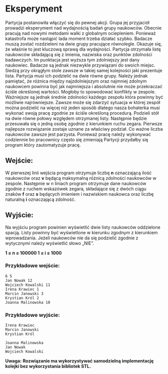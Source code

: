 # Eksperyment

Partycja postanowiła włączyć się do pewnej akcji. Grupa jej przyjaciół prowadzi eksperyment nad wydajnością badań grupy naukowców. Obecnie pracują nad nowymi metodami walki z globalnym ociepleniem. Ponieważ katastrofa może nastąpić lada moment trzeba działać szybko. Badacze muszą zostać rozdzieleni na dwie grupy pracujące równolegle. Okazuje się, że właśnie to jest kluczową sprawą dla wydajności. Partycja otrzymała listę naukowców składającą się z imienia, nazwiska oraz punktów zdolności badawczych. Im punktacja jest wyższa tym zdolniejszy jest dany naukowiec. Badacze są jednak niezwykle przywiązani do swoich miejsc. Siedzą przy okrągłym stole zawsze w takiej samej kolejności jaki prezentuje lista. Partycja musi ich podzielić na dwie równe grupy. Należy jednak pamiętać, że różnica między najzdolniejszym oraz najmniej zdolnym naukowcem powinna być jak najmniejsza i absolutnie nie może przekraczać ściśle określonej wartości. Mogłoby to spowodować konflikty w zespole. Ważniejsze są jednak średnie zdolności każdego zespołu która powinny być możliwie najrówniejsze. Zawsze może się zdarzyć sytuacja w której zespół można podzielić na więcej niż jeden sposób dlatego nasza bohaterka musi wykonać swoją pracę zgodnie ze ściśle określoną procedurą. Podzieli stół na dwie równe połowy względem otrzymanej listy. Następnie będzie przesuwała się o jedną osobę zgodnie z kierunkiem ruchu zegara. Pierwsze najlepsze rozwiązanie zostaje uznane za właściwy podział. Co ważne liczba naukowców zawsze jest parzysta. Ponieważ pracę należy wykonywać codziennie bo pracownicy często się zmieniają Partycji przydałby się program który zautomatyzuje pracę.

## Wejście:
W pierwszej linii wejścia program otrzymuje liczbę **n** oznaczającą ilość naukowców oraz **v** będącą maksymalną różnicą zdolności naukowców w zespole. Następnie w n liniach program otrzymuje dane naukowców zgodnie z ruchem wskazówek zegara, składające się z dwóch ciągu znaków **f** oraz **s** będących imieniem i nazwiskiem naukowca oraz liczbę naturalną **i** oznaczającą zdolność.

## Wyjście:
Na wyjściu program powinien wyświetlić dwie listy naukowców oddzielone spacją. Listy powinny być wyświetlone w kierunku zgodnym z kierunkiem wprowadzania. Jeżeli naukowców nie da się podzielić zgodnie z wytycznymi należy wyświetlić słowo „NIE”.

**1 ≤ n ≤ 100000
1 ≤ i ≤ 1000**

### Przykładowe wejście:
```
6 5
Jan Nowak 12
Wojciech Kowalski 11
Irena Krawiec 1
Marcin Janowski 3
Krystian Król 2
Joanna Malinowska 10
```

### Przykładowe wyjście:
```
Irena Krawiec
Marcin Janowski
Krystian Król

Joanna Malinowska
Jan Nowak
Wojciech Kowalski
```

**Uwaga:**
**Rozwiązanie ma wykorzystywać samodzielną implementację kolejki bez wykorzystania bibliotek STL.**